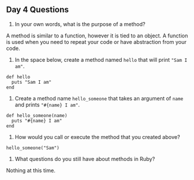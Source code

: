 ## Day 4 Questions

1. In your own words, what is the purpose of a method?

A method is similar to a function, however it is tied to an object.  A function is used when you need to repeat your code or have abstraction from your code.

1. In the space below, create a method named `hello` that will print `"Sam I am"`.

```
def hello
  puts "Sam I am"
end
```

1. Create a method name `hello_someone` that takes an argument of `name` and prints `"#{name} I am"`.
```
def hello_someone(name)
  puts "#{name} I am"
end
```

1. How would you call or execute the method that you created above?

`hello_someone("Sam")`

1. What questions do you still have about methods in Ruby?

Nothing at this time.
